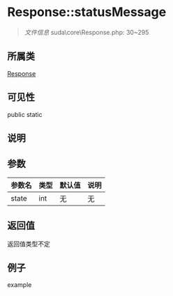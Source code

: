 # Response::statusMessage

> *文件信息* suda\core\Response.php: 30~295
## 所属类 

[Response](../Response.md)

## 可见性

  public  static
## 说明



## 参数

| 参数名 | 类型 | 默认值 | 说明 |
|--------|-----|-------|-------|
| state |  int | 无 | 无 |

## 返回值
返回值类型不定

## 例子

example